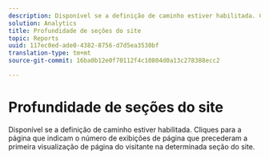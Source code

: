 ```yaml
---
description: Disponível se a definição de caminho estiver habilitada. Cliques para a página que indicam o número de exibições de página que precederam a primeira visualização de página do visitante na determinada seção do site.
solution: Analytics
title: Profundidade de seções do site
topic: Reports
uuid: 117ec0ed-ade0-4382-8756-d7d5ea3530bf
translation-type: tm+mt
source-git-commit: 16ba0b12e0f70112f4c10804d0a13c278388ecc2

---
```



# Profundidade de seções do site

Disponível se a definição de caminho estiver habilitada. Cliques para a página que indicam o número de exibições de página que precederam a primeira visualização de página do visitante na determinada seção do site.


